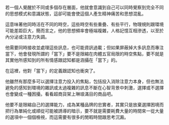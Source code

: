 若一個人覺醒於不同或多個存在層面，他就會意識到自己可以同時覺察到完全不同的思想模式和意識狀態，這卻可能會使這個人產生精神痛苦和思想混亂。  
  
這意味著他同時活在不同的時空，這些時空有些重疊、有些平行，物理規則跟環境可能差距巨大，簡而言之，他的思想頻率會極端複雜，人格記憶互相滲透，以至於內分泌或注意力失調。  
  
他需要同時接收並處理這些訊息，也可能資訊過載；但如果屏蔽掉大多訊息而專注當下，他會發現所謂的「當下」要不是限縮在肉體五官局限的時空焦點，要不就是其實他所感知到的所有情感跟認知都是涵攝在「當下」的。  
  
在這裡，他對「當下」的定義跟認知也衝突了。  
  
他雖然有那麼多可以選擇注意力投入的焦點，包括投入消除注意力本身，但也無法避免的感知到環境的雜訊或太過複雜的訊息不斷在心智背景中刺激，選擇或不選擇也會變成一種困擾。看看超商貨架上琳琅滿目的商品吧。  
  
他要不是限縮自己的選擇能力，成為某種品牌的忠實者，其實只是放棄選擇困境而把行為單純化或順從可能被誘導的暗示，要不就是需要耗費大量的時間來一從大量的選項中一個個檢視，而這需要有很多的閒暇時間跟思考沉澱。